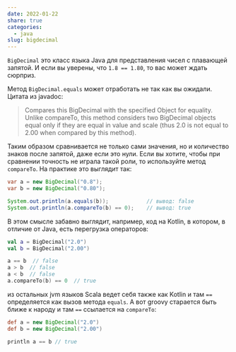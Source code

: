 ```yaml
---
date: 2022-01-22
share: true
categories:
  - java
slug: bigdecimal
---
```



`BigDecimal` это класс языка Java для представления чисел с плавающей запятой. И если вы уверены, что `1.8 == 1.80`, то вас может ждать сюрприз. 
<!-- more -->
Метод `BigDecimal.equals` может отработать не так как вы ожидали. Цитата из javadoc:

>Compares this BigDecimal with the specified Object for equality. Unlike compareTo, this method considers two BigDecimal objects equal only if they are equal in value and scale (thus 2.0 is not equal to 2.00 when compared by this method).

Таким образом сравнивается не только сами значения, но и количество знаков после запятой, даже если это нули. Если вы хотите, чтобы при сравнении точность не играла такой роли, то используйте метод `compareTo`. На практике это выглядит так:

```java
var a = new BigDecimal("0.8");
var b = new BigDecimal("0.80");

System.out.println(a.equals(b));            // вывод: false
System.out.println(a.compareTo(b) == 0);    // вывод: true
```

В этом смысле забавно выглядит, например, код на Kotlin, в котором, в отличие от Java, есть перегрузка операторов:

```kotlin
val a = BigDecimal("2.0")
val b = BigDecimal("2.00")

a == b  // false
a > b  // false
a < b  // false
a.compareTo(b) == 0  // true
```

из остальных jvm языков Scala ведет себя также как Kotlin и там `==` определяется как вызов метода `equals`. А вот groovy старается быть ближе к народу и там `==` ссылается на `compareTo`:

```groovy
def a = new BigDecimal("2.0")
def b = new BigDecimal("2.00")

println a == b // true
```

